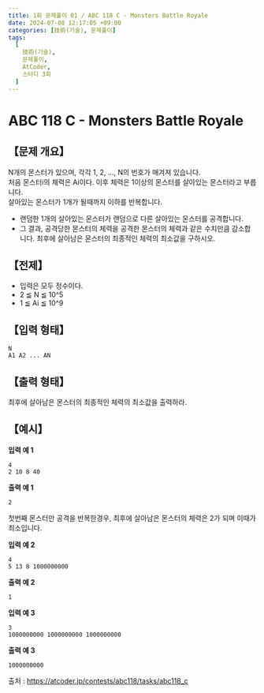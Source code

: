 ```yaml
---
title: 1회 문제풀이 01 / ABC 118 C - Monsters Battle Royale
date: 2024-07-08 12:17:05 +09:00
categories: [技術(기술), 문제풀이]
tags:
  [
    技術(기술),
    문제풀이,
    AtCoder,
    스터디 3회
  ]
---
```

# ABC 118 C - Monsters Battle Royale
## 【문제 개요】
N개의 몬스터가 있으며, 각각 1, 2, ..., N의 번호가 매겨져 있습니다.<br>
처음 몬스터i의 체력은 Ai이다. 이후 체력은 1이상의 몬스터를 살아있는 몬스터라고 부릅니다.<br>
살아있는 몬스터가 1개가 될때까지 이하를 반복합니다.<br>
- 랜덤한 1개의 살아있는 몬스터가 랜덤으로 다른 살아있는 몬스터를 공격합니다.
- 그 결과, 공격당한 몬스터의 체력을 공격한 몬스터의 체력과 같은 수치만큼 감소합니다.
최후에 살아남은 몬스터의 최종적인 체력의 최소값을 구하시오.

## 【전제】
- 입력은 모두 정수이다.
- 2 ≦ N ≦ 10^5
- 1 ≦ Ai ≦ 10^9

## 【입력 형태】
```
N
A1 A2 ... AN
```

## 【출력 형태】
최후에 살아남은 몬스터의 최종적인 체력의 최소값을 출력하라.

## 【예시】

**입력 예 1**

```
4
2 10 8 40
```

**출력 예 1**

```
2
```
첫번째 몬스터만 공격을 반복한경우, 최후에 살아남은 몬스터의 체력은 2가 되며 이때가 최소입니다.

**입력 예 2**

```
4
5 13 8 1000000000
```

**출력 예 2**

```
1
```

**입력 예 3**

```
3
1000000000 1000000000 1000000000
```

**출력 예 3**

```
1000000000
```

출처 : <a href="https://atcoder.jp/contests/abc118/tasks/abc118_c">https://atcoder.jp/contests/abc118/tasks/abc118_c</a> 